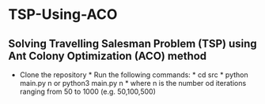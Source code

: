 # TSP-Using-ACO
## Solving Travelling Salesman Problem (TSP) using Ant Colony Optimization (ACO) method

* Clone the repository
      * Run the following commands:
           * cd src
           * python main.py n or python3 main.py n
                  * where n is the number od iterations ranging from 50 to 1000 (e.g. 50,100,500)
